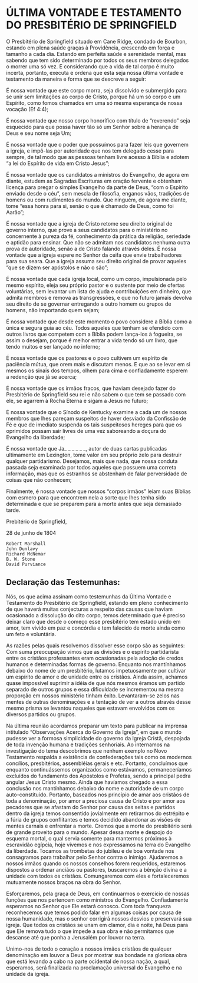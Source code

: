 # ÚLTIMA VONTADE E TESTAMENTO DO PRESBITÉRIO DE SPRINGFIELD

O Presbitério de Springfield situado em Cane Ridge, condado de Bourbon, estando em plena saúde graças à Providência, crescendo em força e tamanho a cada dia. Estando em perfeita saúde e serenidade mental, mas sabendo que tem sido determinado por todos os seus membros delegados o morrer uma só vez. E considerando que a vida de tal corpo é muito incerta, portanto, executa e ordena que esta seja nossa última vontade e testamento da maneira e forma que se descreve a seguir:

É nossa vontade que este corpo morra, seja dissolvido e submergido para se unir sem limitações ao corpo de Cristo, porque há um só corpo e um Espírito, como fomos chamados em uma só mesma esperança de nossa vocação (Ef 4:4);

É nossa vontade que nosso corpo honorífico com título de “reverendo” seja esquecido para que possa haver tão só um Senhor sobre a herança de Deus e seu nome seja Um;

É nossa vontade que o poder que possuímos para fazer leis que governem a igreja, e impô-las por autoridade que nos tem delegado cesse para sempre, de tal modo que as pessoas tenham livre acesso à Bíblia e adotem “a lei do Espírito de vida em Cristo Jesus”;

É nossa vontade que os candidatos a ministros do Evangelho, de agora em diante, estudem as Sagradas Escrituras em oração fervente e obtenham licença para pregar o simples Evangelho da parte de Deus, “com o Espírito enviado desde o céu”, sem mescla de filosofia, enganos vãos, tradições de homens ou com rudimentos do mundo. Que ninguém, de agora me diante, tome “essa honra para si, senão o que é chamado de Deus, como foi Aarão”;

É nossa vontade que a igreja de Cristo retome seu direito original de governo interno, que prove a seus candidatos para o ministério no concernente à pureza da fé, conhecimento da prática da religião, seriedade e aptidão para ensinar. Que não se admitam nos candidatos nenhuma outra prova de autoridade, senão a de Cristo falando através deles. É nossa vontade que a igreja espere no Senhor da ceifa que envie trabalhadores para sua seara. Que a igreja assuma seu direito original de provar aqueles “que se dizem ser apóstolos e não o são”;

É nossa vontade que cada igreja local, como um corpo, impulsionada pelo mesmo espírito, eleja seu próprio pastor e o sustente por meio de ofertas voluntárias, sem levantar um lista de ajuda e contribuições em dinheiro, que admita membros e remova as transgressões, e que no futuro jamais devolva seu direito de se governar entregando a outro homem ou grupos de homens, não importando quem sejam;

É nossa vontade que desde este momento o povo considere a Bíblia como a única e segura guia ao céu. Todos aqueles que tenham se ofendido com outros livros que competem com a Bíblia podem lança-los à fogueira, se assim o desejam, porque é melhor entrar a vida tendo só um livro, que tendo muitos e ser lançado no inferno;

É nossa vontade que os pastores e o povo cultivem um espírito de paciência mútua, que orem mais e discutam menos. E que ao se levar em si mesmos os sinais dos tempos, olhem para cima e confiadamente esperem a redenção que já se acerca;

É nossa vontade que os irmãos fracos, que haviam desejado fazer do Presbitério de Springfield seu rei e não sabem o que tem se passado com ele, se agarrem à Rocha Eterna e sigam a Jesus no futuro;

É nossa vontade que o Sínodo de Kentucky examine a cada um de nossos membros que lhes pareçam suspeitos de haver desviado da Confissão de Fé e que de imediato suspenda os tais suspeitosos hereges para que os oprimidos possam sair livres de uma vez saboreando a doçura do Evangelho da liberdade;

É nossa vontade que Ja_ _ _ _ _ _, autor de duas cartas publicadas ultimamente em Lexington, tome valor em seu próprio zelo para destruir qualquer partidarismo. Desejamos, mais que nada, que nossa conduta passada seja examinada por todos aqueles que possuem uma correta informação, mas que os estranhos se abstenham de falar perversidade de coisas que não conhecem;

Finalmente, é nossa vontade que nossos “corpos irmãos” leiam suas Bíblias com esmero para que encontrem nela a sorte que lhes tenha sido determinada e que se preparem para a morte antes que seja demasiado tarde.

Prebitério de Springfield,

28 de junho de 1804

``` 
Robert Marshall
John Dunlavy
Richard McNemar
B. W. Stone
David Purviance
```

## Declaração das Testemunhas:

Nós, os que acima assinam como testemunhas da Última Vontade e Testamento do Presbitério de Springfield, estando em pleno conhecimento de que haverá muitas conjecturas a respeito das causas que haviam ocasionado a dissolução do dito corpo, temos determinado que é preciso deixar claro que desde o começo esse presbitério tem estado unido em amor, tem vivido em paz e concórdia e tem falecido de morte ainda como um feto e voluntária.

As razões pelas quais resolvemos dissolver esse corpo são as seguintes: Com suma preocupação vimos que as divisões e o espírito partidarista entre os cristãos professantes eram ocasionadas pela adoção de credos humanos e determinadas formas de governo. Enquanto nos mantínhamos debaixo do nome de um presbitério, lutamos impetuosamente por cultivar um espírito de amor e de unidade entre os cristãos. Ainda assim, achamos quase impossível suprimir a idéia de que nós mesmos éramos um partido separado de outros grupos e essa dificuldade se incrementou na mesma proporção em nossos ministério tinham êxito. Levantaram-se zelos nas mentes de outras denominações e a tentação de ver a outros através desse mesmo prisma se levantou naqueles que estavam envolvidos com os diversos partidos ou grupos.

Na última reunião acordamos preparar um texto para publicar na imprensa intitulado “Observações Acerca do Governo da Igreja”, em que o mundo pudesse ver a formosa simplicidade do governo da Igreja Cristã, despojada de toda invenção humana e tradições senhoriais. Ao internamos na investigação do tema descobrimos que nenhum exemplo no Novo Testamento respalda a existência de confederações tais como os modernos concílios, presbitérios, assembléias gerais e etc. Portanto, concluímos que enquanto continuássemos organizados como estávamos, permaneceríamos excluídos do fundamento dos Apóstolos e Profetas, sendo a principal pedra angular Jesus Cristo mesmo. Ainda que havíamos chegado a essa conclusão nos mantínhamos debaixo do nome e autoridade de um corpo auto-constituído. Portanto, baseados nos princípio de amar aos cristãos de toda a denominação, por amor a preciosa causa de Cristo e por amor aos pecadores que se afastam do Senhor por causa das seitas e partidos dentro da igreja temos consentido jovialmente em retirarmos do estrépito e a fúria de grupos conflitantes e temos decidido abandonar as visões de mentes carnais e enfrentar a morte. Cremos que a morte do presbitério será de grande proveito para o mundo. Apesar dessa morte e despojo do esquema mortal, o qual servia somente para mantermos próximos à escravidão egípcia, hoje vivemos e nos expressamos na terra do Evangelho da liberdade. Tocamos as trombetas do jubileu e de boa vontade nos consagramos para trabalhar pelo Senhor contra o inimigo. Ajudaremos a nossos irmãos quando os nossos conselhos forem requeridos, estaremos dispostos a ordenar anciãos ou pastores, buscaremos a bênção divina e a unidade com todos os cristãos. Comungaremos com eles e fortaleceremos mutuamente nossos braços na obra do Senhor.

Esforçaremos, pela graça de Deus, em continuarmos o exercício de nossas funções que nos pertencem como ministros do Evangelho. Confiadamente esperamos no Senhor que Ele estará conosco. Com toda franqueza reconhecemos que temos podido falar em algumas coisas por causa de nossa humanidade, mas o senhor corrigirá nossos desvios e preservará sua igreja. Que todos os cristãos se unam em clamor, dia e noite, há Deus para que Ele remova tudo o que impede a sua obra e não permitamos que descanse até que ponha a Jerusalém por louvor na terra.

Unimo-nos de todo o coração a nossos irmãos cristãos de qualquer denominação em louvor a Deus por mostrar sua bondade na gloriosa obra que está levando a cabo na parte ocidental de nossa nação, a qual, esperamos, será finalizada na proclamação universal do Evangelho e na unidade da igreja.